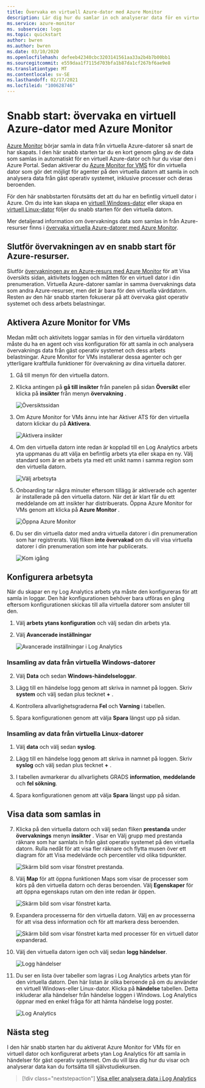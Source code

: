```yaml
---
title: Övervaka en virtuell Azure-dator med Azure Monitor
description: Lär dig hur du samlar in och analyserar data för en virtuell Azure-dator i Azure Monitor.
ms.service: azure-monitor
ms. subservice: logs
ms.topic: quickstart
author: bwren
ms.author: bwren
ms.date: 03/10/2020
ms.openlocfilehash: defeeb42340cbc3203141561aa33a2b4b7b00bb1
ms.sourcegitcommit: e559daa1f7115d703bfa1b87da1cf267bf6ae9e8
ms.translationtype: MT
ms.contentlocale: sv-SE
ms.lasthandoff: 02/17/2021
ms.locfileid: "100628746"
---
```

# <a name="quickstart-monitor-an-azure-virtual-machine-with-azure-monitor"></a>Snabb start: övervaka en virtuell Azure-dator med Azure Monitor
[Azure Monitor](../overview.md) börjar samla in data från virtuella Azure-datorer så snart de har skapats. I den här snabb starten tar du en kort genom gång av de data som samlas in automatiskt för en virtuell Azure-dator och hur du visar den i Azure Portal. Sedan aktiverar du [Azure Monitor for VMS](../vm/vminsights-overview.md) för din virtuella dator som gör det möjligt för agenter på den virtuella datorn att samla in och analysera data från gäst operativ systemet, inklusive processer och deras beroenden.

För den här snabbstarten förutsätts det att du har en befintlig virtuell dator i Azure. Om du inte kan skapa en [virtuell Windows-dator](../../virtual-machines/windows/quick-create-portal.md) eller skapa en [virtuell Linux-dator](../../virtual-machines/linux/quick-create-cli.md) följer du snabb starten för den virtuella datorn.

Mer detaljerad information om övervaknings data som samlas in från Azure-resurser finns i [övervaka virtuella Azure-datorer med Azure Monitor](../insights/monitor-vm-azure.md).


## <a name="complete-the-monitor-an-azure-resource-quickstart"></a>Slutför övervakningen av en snabb start för Azure-resurser.
Slutför [övervakningen av en Azure-resurs med Azure Monitor](../learn/quick-monitor-azure-resource.md) för att Visa översikts sidan, aktivitets loggen och måtten för en virtuell dator i din prenumeration. Virtuella Azure-datorer samlar in samma övervaknings data som andra Azure-resurser, men det är bara för den virtuella värddatorn. Resten av den här snabb starten fokuserar på att övervaka gäst operativ systemet och dess arbets belastningar.


## <a name="enable-azure-monitor-for-vms"></a>Aktivera Azure Monitor for VMs
Medan mått och aktivitets loggar samlas in för den virtuella värddatorn måste du ha en agent och viss konfiguration för att samla in och analysera övervaknings data från gäst operativ systemet och dess arbets belastningar. Azure Monitor for VMs installerar dessa agenter och ger ytterligare kraftfulla funktioner för övervakning av dina virtuella datorer.

1. Gå till menyn för den virtuella datorn.
2. Klicka antingen på **gå till insikter** från panelen på sidan **Översikt** eller klicka på **insikter** från menyn **övervakning** .

    ![Översiktssidan](media/quick-monitor-azure-vm/overview-insights.png)

3. Om Azure Monitor for VMs ännu inte har Aktiver ATS för den virtuella datorn klickar du på **Aktivera**. 

    ![Aktivera insikter](media/quick-monitor-azure-vm/enable-insights.png)

4. Om den virtuella datorn inte redan är kopplad till en Log Analytics arbets yta uppmanas du att välja en befintlig arbets yta eller skapa en ny. Välj standard som är en arbets yta med ett unikt namn i samma region som den virtuella datorn.

    ![Välj arbetsyta](media/quick-monitor-azure-vm/select-workspace.png)

5. Onboarding tar några minuter eftersom tillägg är aktiverade och agenter är installerade på den virtuella datorn. När det är klart får du ett meddelande om att insikter har distribuerats. Öppna Azure Monitor for VMs genom att klicka på **Azure Monitor** .

    ![Öppna Azure Monitor](media/quick-monitor-azure-vm/azure-monitor.png)

6. Du ser din virtuella dator med andra virtuella datorer i din prenumeration som har registrerats. Välj fliken **inte övervakad** om du vill visa virtuella datorer i din prenumeration som inte har publicerats.

    ![Kom igång](media/quick-monitor-azure-vm/get-started.png)


## <a name="configure-workspace"></a>Konfigurera arbetsyta
När du skapar en ny Log Analytics arbets yta måste den konfigureras för att samla in loggar. Den här konfigurationen behöver bara utföras en gång eftersom konfigurationen skickas till alla virtuella datorer som ansluter till den.

1. Välj **arbets ytans konfiguration** och välj sedan din arbets yta.

2. Välj **Avancerade inställningar**

    ![Avancerade inställningar i Log Analytics](../vm/media/quick-collect-azurevm/log-analytics-advanced-settings-azure-portal.png)

### <a name="data-collection-from-windows-vm"></a>Insamling av data från virtuella Windows-datorer


2. Välj **Data** och sedan **Windows-händelseloggar**.

3. Lägg till en händelse logg genom att skriva in namnet på loggen.  Skriv **system** och välj sedan plus tecknet **+** .

4. Kontrollera allvarlighetsgraderna **Fel** och **Varning** i tabellen.

5. Spara konfigurationen genom att välja **Spara** längst upp på sidan.

### <a name="data-collection-from-linux-vm"></a>Insamling av data från virtuella Linux-datorer

1. Välj **data** och välj sedan **syslog**.

2. Lägg till en händelse logg genom att skriva in namnet på loggen.  Skriv **syslog** och välj sedan plus tecknet **+** .  

3. I tabellen avmarkerar du allvarlighets GRADS **information**, **meddelande** och **fel sökning**. 

4. Spara konfigurationen genom att välja **Spara** längst upp på sidan.

## <a name="view-data-collected"></a>Visa data som samlas in

7. Klicka på den virtuella datorn och välj sedan fliken **prestanda** under **övervaknings** menyn **insikter** . Visar en Välj grupp med prestanda räknare som har samlats in från gäst operativ systemet på den virtuella datorn. Rulla nedåt för att visa fler räknare och flytta musen över ett diagram för att Visa medelvärde och percentiler vid olika tidpunkter.

    ![Skärm bild som visar fönstret prestanda.](media/quick-monitor-azure-vm/performance.png)

9. Välj **Map** för att öppna funktionen Maps som visar de processer som körs på den virtuella datorn och deras beroenden. Välj **Egenskaper** för att öppna egenskaps rutan om den inte redan är öppen.

    ![Skärm bild som visar fönstret karta.](media/quick-monitor-azure-vm/map.png)

11. Expandera processerna för den virtuella datorn. Välj en av processerna för att visa dess information och för att markera dess beroenden.

    ![Skärm bild som visar fönstret karta med processer för en virtuell dator expanderad.](media/quick-monitor-azure-vm/processes.png)

12. Välj den virtuella datorn igen och välj sedan **logg händelser**. 

    ![Logg händelser](media/quick-monitor-azure-vm/log-events.png)

13. Du ser en lista över tabeller som lagras i Log Analytics arbets ytan för den virtuella datorn. Den här listan är olika beroende på om du använder en virtuell Windows-eller Linux-dator. Klicka på **händelse** tabellen. Detta inkluderar alla händelser från händelse loggen i Windows. Log Analytics öppnar med en enkel fråga för att hämta händelse logg poster.

    ![Log Analytics](media/quick-monitor-azure-vm/log-analytics.png)

## <a name="next-steps"></a>Nästa steg
I den här snabb starten har du aktiverat Azure Monitor for VMs för en virtuell dator och konfigurerat arbets ytan Log Analytics för att samla in händelser för gäst operativ systemet. Om du vill lära dig hur du visar och analyserar data kan du fortsätta till självstudiekursen.

> [!div class="nextstepaction"]
> [Visa eller analysera data i Log Analytics](../log-query/log-analytics-tutorial.md)